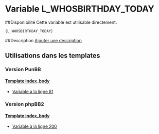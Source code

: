 # Variable L_WHOSBIRTHDAY_TODAY

##Disponibilité
Cette variable est utilisable directement.

```html
{L_WHOSBIRTHDAY_TODAY}
```

##Description
[Ajouter une description](https://fa-tvars.appspot.com/var/L_WHOSBIRTHDAY_TODAY)

## Utilisations dans les templates

### Version PunBB

#### [Template index_body](punbb/index_body.md#readme)
* [Variable &agrave; la ligne 81](../punbb/index_body.tpl#L81)

### Version phpBB2

#### [Template index_body](subsilver/index_body.md#readme)
* [Variable &agrave; la ligne 200](../subsilver/index_body.tpl#L200)